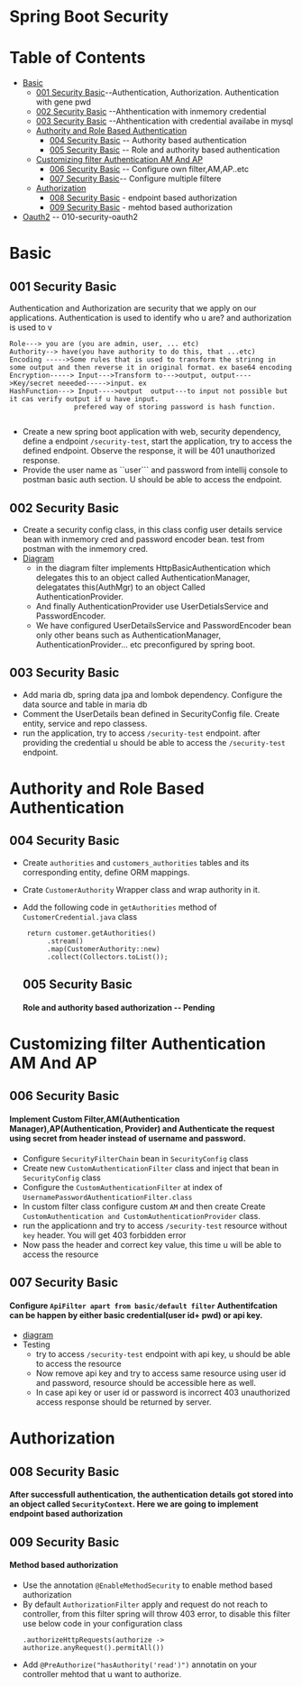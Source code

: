 
# Spring Boot Security
# Table of Contents
- [Basic](#basic)
  - [001 Security Basic](#001-security-basic)--Authentication, Authorization. Authentication with gene pwd
  - [002 Security Basic](#002-security-basic) --Ahthentication with inmemory credential
  - [003 Security Basic](#003-security-basic) --Ahthentication with credential availabe in mysql
  - [Authority and Role Based Authentication](#authority-and-role-based-authentication)
    - [004 Security Basic](#004-security-basic) -- Authority based authentication
    - [005 Security Basic](#005-security-basic) -- Role and authority based authentication
  - [Customizing filter Authentication AM And AP](#customizing-filter-authentication-AM-And-AP)
     - [006 Security Basic](#006-security-basic) -- Configure own filter,AM,AP..etc
     - [007 Security Basic](#007-security-basic)-- Configure multiple filtere
  - [Authorization](#authorization)
    - [008 Security Basic](#008-security-basic) - endpoint based authorization
    - [009 Security Basic](#009-security-basic) - mehtod based authorization
- [Oauth2](/OAuth2.md)  -- 010-security-oauth2      
# Basic
## 001 Security Basic
<p>Authentication and Authorization are security that we apply on our applications. Authentication is used to identify who u are? and authorization is used to v</p>

```
Role---> you are (you are admin, user, ... etc)
Authority--> have(you have authority to do this, that ...etc)
Encoding ----->Some rules that is used to transform the strinng in some output and then reverse it in original format. ex base64 encoding
Encryption-----> Input--->Transform to--->output, output---->Key/secret neeeded----->input. ex 
HashFunction---> Input---->output  output---to input not possible but it cas verify output if u have input.
                prefered way of storing password is hash function.
                
```
- Create a new spring boot application with web, security dependency, define a endpoint ```/security-test```, start the application, try to access the defined endpoint. Observe the response, it will be 401 unauthorized response.
- Provide the user name as ``user``` and password from intellij console to postman basic auth section. U should be able to access the endpoint.

## 002 Security Basic
- Create a security config class, in this class config user details service bean with inmemory cred and password encoder bean. test from postman with the inmemory cred.
- [Diagram](/security-basic/003-security-basic.png)
  - in the diagram filter implements HttpBasicAuthentication which delegates this to an object called AuthenticationManager, delegatates this(AuthMgr) to an object Called AuthenticationProvider.
  - And finally AuthenticationProvider use UserDetialsService and PasswordEncoder.
  - We have configured UserDetailsService and PasswordEncoder bean only other beans such as AuthenticationManager, AuthenticationProvider... etc preconfigured by spring boot.

## 003 Security Basic
- Add maria db, spring data jpa and lombok dependency. Configure the data source and table in maria db
- Comment the UserDetails bean defined in SecurityConfig file. Create entity, service and repo classess.
- run the application, try to access ```/security-test``` endpoint. after providing the credential u should be able to access the ```/security-test``` endpoint.

# Authority and Role Based Authentication
## 004 Security Basic
- Create ```authorities``` and ```customers_authorities``` tables and its corresponding entity, define ORM mappings.
- Crate ```CustomerAuthority``` Wrapper class and wrap authority in it.
- Add the following code in ```getAuthorities``` method of ```CustomerCredential.java``` class
  ```
   return customer.getAuthorities()
        .stream()
        .map(CustomerAuthority::new)
        .collect(Collectors.toList());
  ```

  ## 005 Security Basic
  #### Role and authority based authorization -- Pending
# Customizing filter Authentication AM And AP
  ## 006 Security Basic
  #### Implement Custom Filter,AM(Authentication Manager),AP(Authentication, Provider) and Authenticate the request using secret from header instead of username and password.
  - Configure ```SecurityFilterChain``` bean in ```SecurityConfig``` class
  - Create new ```CustomAuthenticationFilter``` class and inject that bean in ```SecurityConfig``` class
  - Configure the ```CustomAuthenticationFilter``` at index of 
    ```UsernamePasswordAuthenticationFilter.class```
  - In custom filter class configure custom ```AM``` and then create Create ```CustomAuthentication and CustomAuthenticationProvider``` class.
  - run the applicationn and try to access ```/security-test``` resource without ```key``` header. You will get 403 forbidden error
  - Now pass the header and correct key value, this time u will be able to access the resource
  
  ## 007 Security Basic
  #### Configure ```ApiFilter apart from basic/default filter``` Authentifcation can be happen by either basic credential(user id+ pwd) or api key.
  - [diagram](/007-security-auth.png)
  - Testing
    - try to access ```/security-test``` endpoint with api key, u should be able to access the resource
    - Now remove api key and try to access same resource using user id and password, resource should be accessible here as well.
    - In case api key or user id or password is incorrect 403 unauthorized access response should be returned by server.
# Authorization      
## 008 Security Basic
#### After successfull authentication, the authentication details got stored into an object called ```SecurityContext```. Here we are going to implement endpoint based authorization

## 009 Security Basic
#### Method based authorization
- Use the annotation ```@EnableMethodSecurity``` to enable method based authorization
- By default ```AuthorizationFilter``` apply and request do not reach to controller, from this filter spring will throw 403 error, to disable this filter use below code in your configuration class
  ```
  .authorizeHttpRequests(authorize -> authorize.anyRequest().permitAll())
  ```
- Add ```@PreAuthorize("hasAuthority('read')")``` annotatin on your controller mehtod that u want to authorize.
